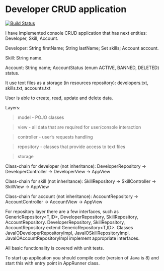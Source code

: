 # **Developer CRUD application**
[![Build Status](https://api.travis-ci.com/TergBug/hw7.svg?branch=master)](https://travis-ci.com/TergBug/hw7)

I have implemented console CRUD application that has next entities:
Developer,
Skill,
Account.

Developer:
String firstName;
String lastName;
Set<Skill> skills;
Account account.

Skill:
String name.

Account:
String name;
AccountStatus (enum ACTIVE, BANNED, DELETED) status.

It use text files as a storage (in resources repository):
developers.txt, skills.txt, accounts.txt

User is able to create, read, update and delete data.

Layers:
>model - POJO classes

>view - all data that are required for user/console interaction

>controller - user’s requests handling

>repository - classes that provide access to text files

>storage

Class-chain for developer (not inheritance):
DeveloperRepository -> DeveloperController -> DeveloperView -> AppView

Class-chain for skill (not inheritance):
SkillRepository -> SkillController -> SkillView -> AppView

Class-chain for account (not inheritance):
AccountRepository -> AccountController -> AccountView -> AppView

For repository layer there are a few interfaces, such as 
GenericRepository<T,ID>, DeveloperRepository, SkillRepository, AccountRepository.
DeveloperRepository, SkillRepository, AccountRepository extend GenericRepository<T,ID>.
Classes JavaIODeveloperRepositoryImpl, JavaIOSkillRepositoryImpl, JavaIOAccountRepositoryImpl 
implement appropriate interfaces.

All basic functionality is covered with unit tests.

To start up application you should compile code (version of Java is 8) and start this with 
entry point in AppRunner class.
